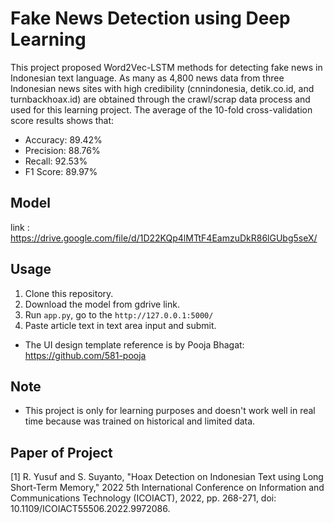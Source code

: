 # Fake News Detection using Deep Learning

This project proposed Word2Vec-LSTM methods for detecting fake news in Indonesian text language. As many as 4,800 news data from three Indonesian news sites with high credibility (cnnindonesia, detik.co.id, and turnbackhoax.id) are obtained through the crawl/scrap data process and used for this learning project. The average of the 10-fold cross-validation score results shows that:

* Accuracy: 89.42%
* Precision: 88.76%
* Recall: 92.53%
* F1 Score: 89.97%

## Model

link : https://drive.google.com/file/d/1D22KQp4lMTtF4EamzuDkR86lGUbg5seX/

## Usage

1. Clone this repository.
2. Download the model from gdrive link.
3. Run `app.py`, go to the `http://127.0.0.1:5000/`
4. Paste article text in text area input and submit.

- The UI design template reference is by Pooja Bhagat: [https://github.com/581-pooja ](https://github.com/581-pooja/Fake-News-Classification-App/tree/master/templates)

## Note
- This project is only for learning purposes and doesn't work well in real time because was trained on historical and limited data.


## Paper of Project
<a id="1">[1]</a> 
R. Yusuf and S. Suyanto, "Hoax Detection on Indonesian Text using Long Short-Term Memory," 2022 5th International Conference on Information and Communications Technology (ICOIACT), 2022, pp. 268-271, doi: 10.1109/ICOIACT55506.2022.9972086.
